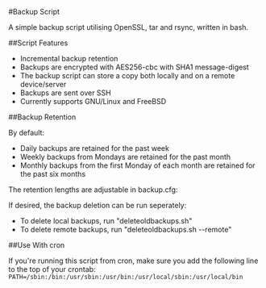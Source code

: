 #Backup Script

A simple backup script utilising OpenSSL, tar and rsync, written in bash.

##Script Features

* Incremental backup retention
* Backups are encrypted with AES256-cbc with SHA1 message-digest
* The backup script can store a copy both locally and on a remote device/server
* Backups are sent over SSH
* Currently supports GNU/Linux and FreeBSD

##Backup Retention

By default:
* Daily backups are retained for the past week
* Weekly backups from Mondays are retained for the past month
* Monthly backups from the first Monday of each month are retained for the past six months

The retention lengths are adjustable in backup.cfg:

If desired, the backup deletion can be run seperately:
* To delete local backups, run "deleteoldbackups.sh"
* To delete remote backups, run "deleteoldbackups.sh --remote"

##Use With cron

If you're running this script from cron, make sure you add the following line to the top of your crontab:
`PATH=/sbin:/bin:/usr/sbin:/usr/bin:/usr/local/sbin:/usr/local/bin`
